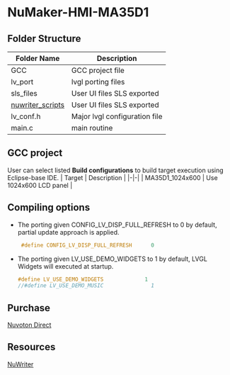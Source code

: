 # **NuMaker-HMI-MA35D1**

## **Folder Structure**

| Folder Name | Description |
|-|-|
| GCC | GCC project file |
| lv_port | lvgl porting files |
| sls_files | User UI files SLS exported |
| [nuwriter_scripts](./nuwriter_scripts) | User UI files SLS exported |
| lv_conf.h | Major lvgl configuration file |
| main.c | main routine |

## **GCC project**

User can select listed **Build configurations** to build target execution using Eclipse-base IDE.
| Target | Description |
|-|-|
| MA35D1_1024x600 | Use 1024x600 LCD panel |

## **Compiling options**

- The porting given CONFIG_LV_DISP_FULL_REFRESH to 0 by default, partial update approach is applied.

  ```c
   #define CONFIG_LV_DISP_FULL_REFRESH      0
  ```

- The porting given LV_USE_DEMO_WIDGETS to 1 by default, LVGL Widgets will executed at startup.

  ```c
  #define LV_USE_DEMO_WIDGETS             1
  //#define LV_USE_DEMO_MUSIC               1
  ```

## **Purchase**

[Nuvoton Direct](https://direct.nuvoton.com/en/numaker-hmi-ma35d1-s1)

## **Resources**

[NuWriter](https://github.com/OpenNuvoton/MA35D1_NuWriter)
